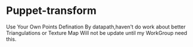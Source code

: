 # Puppet-transform

Use Your Own Points Defination By datapath,haven't do work about better Triangulations or Texture Map
Will not be update until my WorkGroup need this. 
